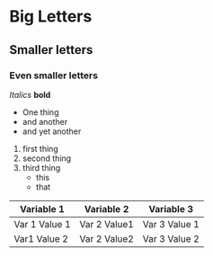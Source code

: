 # Big Letters
## Smaller letters
### Even smaller letters
*Italics* **bold**
- One thing
- and another
- and yet another

1. first thing
1. second thing
1. third thing
    - this
    - that
    
Variable 1 | Variable 2 | Variable 3
-----------|------------|-----------
Var 1 Value 1 | Var 2 Value1 | Var 3 Value 1
Var1 Value 2| Var 2 Value2 | Var 3 Value 2

